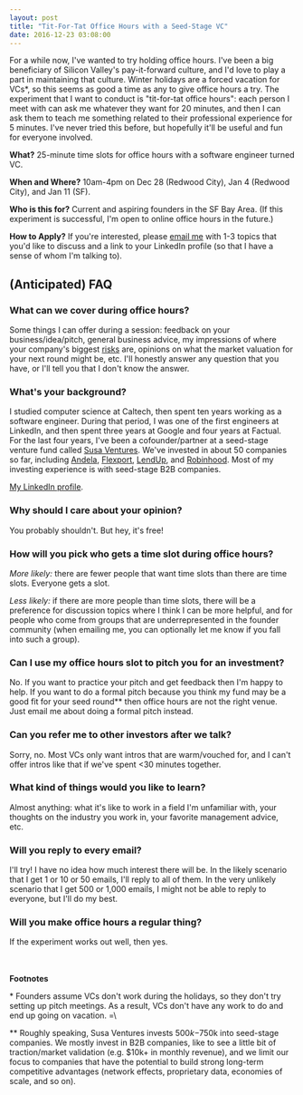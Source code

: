 ```yaml
---
layout: post
title: "Tit-For-Tat Office Hours with a Seed-Stage VC"
date: 2016-12-23 03:08:00
---
```

For a while now, I've wanted to try holding office hours. I've been a big beneficiary of Silicon Valley's pay-it-forward culture, and I'd love to play a part in maintaining that culture. Winter holidays are a forced vacation for VCs\*, so this seems as good a time as any to give office hours a try. The experiment that I want to conduct is "tit-for-tat office hours": each person I meet with can ask me whatever they want for 20 minutes, and then I can ask them to teach me something related to their professional experience for 5 minutes. I've never tried this before, but hopefully it'll be useful and fun for everyone involved.

**What?** 25-minute time slots for office hours with a software engineer turned VC. 

**When and Where?** 10am-4pm on Dec 28 (Redwood City), Jan 4 (Redwood City), and Jan 11 (SF).

**Who is this for?** Current and aspiring founders in the SF Bay Area. (If this experiment is successful, I'm open to online office hours in the future.)

**How to Apply?** If you're interested, please <a href="mailto:leo@susaventures.com" target="_blank">email me</a> with 1-3 topics that you'd like to discuss and a link to your LinkedIn profile (so that I have a sense of whom I'm talking to).

## (Anticipated) FAQ
### What can we cover during office hours?
Some things I can offer during a session: feedback on your business/idea/pitch, general business advice, my impressions of where your company's biggest <a href="https://codingvc.com/how-to-de-risk-a-startup/" target="_blank">risks</a> are, opinions on what the market valuation for your next round might be, etc. I'll honestly answer any question that you have, or I'll tell you that I don't know the answer.
### What's your background?
I studied computer science at Caltech, then spent ten years working as a software engineer. During that period, I was one of the first engineers at LinkedIn, and then spent three years at Google and four years at Factual. For the last four years, I've been a cofounder/partner at a seed-stage venture fund called <a href="http://www.susaventures.com/" target="_blank">Susa Ventures</a>. We've invested in about 50 companies so far, including <a href="http://www.andela.com/" target="_blank">Andela</a>, <a href="https://www.flexport.com/" target="_blank">Flexport</a>, <a href="http://lendup.com/" target="_blank">LendUp</a>, and <a href="https://www.robinhood.com/" target="_blank">Robinhood</a>. Most of my investing experience is with seed-stage B2B companies.

<a href="https://www.linkedin.com/in/lpolovets" target="_blank">My LinkedIn profile</a>.
### Why should I care about your opinion?
You probably shouldn't. But hey, it's free!
### How will you pick who gets a time slot during office hours?
*More likely:* there are fewer people that want time slots than there are time slots. Everyone gets a slot.<br>

*Less likely:* if there are more people than time slots, there will be a preference for discussion topics where I think I can be more helpful, and for people who come from groups that are underrepresented in the founder community (when emailing me, you can optionally let me know if you fall into such a group).
### Can I use my office hours slot to pitch you for an investment? 
No. If you want to practice your pitch and get feedback then I'm happy to help. If you want to do a formal pitch because you think my fund may be a good fit for your seed round\*\* then office hours are not the right venue. Just email me about doing a formal pitch instead.
### Can you refer me to other investors after we talk?
Sorry, no. Most VCs only want intros that are warm/vouched for, and I can't offer intros like that if we've spent <30 minutes together.
### What kind of things would you like to learn?
Almost anything: what it's like to work in a field I'm unfamiliar with, your thoughts on the industry you work in, your favorite management advice, etc.
### Will you reply to every email?
I'll try! I have no idea how much interest there will be. In the likely scenario that I get 1 or 10 or 50 emails, I'll reply to all of them. In the very unlikely scenario that I get 500 or 1,000 emails, I might not be able to reply to everyone, but I'll do my best. 
### Will you make office hours a regular thing?
If the experiment works out well, then yes.

<br><br>
**Footnotes**

\* Founders assume VCs don't work during the holidays, so they don't try setting up pitch meetings. As a result, VCs don't have any work to do and end up going on vacation. =\

\*\* Roughly speaking, Susa Ventures invests $500k-$750k into seed-stage companies. We mostly invest in B2B companies, like to see a little bit of traction/market validation (e.g. $10k+ in monthly revenue), and we limit our focus to companies that have the potential to build strong long-term competitive advantages (network effects, proprietary data, economies of scale, and so on). 